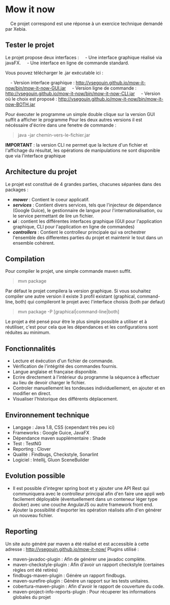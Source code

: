 # Mow it now
&nbsp;&nbsp;&nbsp;&nbsp;Ce projet correspond est une réponse à un exercice technique demandé par Xebia.

## Tester le projet

Le projet propose deux interfaces :
&nbsp;&nbsp;&nbsp;&nbsp;- Une interface graphique réalisé via javaFX.
&nbsp;&nbsp;&nbsp;&nbsp;- Une interface en ligne de commande standard.
    
   
Vous pouvez télécharger le .jar exécutable ici :

&nbsp;&nbsp;&nbsp;&nbsp;- Version interface graphique : http://vsegouin.github.io/mow-it-now/bin/mow-it-now-GUI.jar
&nbsp;&nbsp;&nbsp;&nbsp;- Version ligne de commande : http://vsegouin.github.io/mow-it-now/bin/mow-it-now-CLI.jar
&nbsp;&nbsp;&nbsp;&nbsp;- Version où le choix est proposé : http://vsegouin.github.io/mow-it-now/bin/mow-it-now-BOTH.jar

Pour éxecuter le programme un simple double clique sur la version GUI suffit a afficher le programme
Pour les deux autres versions il est nécéssaire d'écrire dans une fenetre de commande :
> java -jar chemin-vers-le-fichier.jar

**IMPORTANT** : la version CLI ne permet que la lecture d'un fichier et l'affichage du résultat, les opérations de manipulations ne sont disponible que via l'interface graphique

## Architecture du projet

Le projet est constitué de 4 grandes parties, chacunes séparées dans des packages :

- **_mower_**       : Contient le coeur applicatif.
- **_services_**    : Contient divers services, tels que l'injecteur de dépendance (Google Guice), le gestionnaire de langue pour l'internationalisation, ou le service permettant de lire un fichier.
- **_ui_**          : contient les différentes interfaces graphique (GUI pour l'application graphique, CLI pour l'application en ligne de commandes)
- **_controllers_** : Contient le controlleur principale qui va orchestrer l'ensemble des differentes parties du projet et maintenir le tout dans un ensemble cohérent.

## Compilation
Pour compiler le projet, une simple commande maven suffit.
>mvn package

Par défaut le projet compilera la version graphique. Si vous souhaitez compiler une autre version il existe 3 profil existant (graphical, command-line, both) qui compileront le projet avec l'interface choisis (both par defaut)

>mvn package -P [graphical|command-line|both]

Le projet a été pensé pour être le plus simple possible a utiliser et à réutiliser, c'est pour cela que les dépendances et les configurations sont réduites au minimum.

## Fonctionnalités 
  
  - Lecture et éxécution d'un fichier de commande.
  - Vérification de l'intégrité des commandes fournis.
  - Langue anglaise et française disponible.
  - Ecrire directement à l'intérieur du programme la séquence à effectuer au lieu de devoir charger le fichier.
  - Controler manuellement les tondeuses individuellement, en ajouter et en modifier en direct.
  - Visualiser l'historique des différents déplacement.
  
## Environnement technique
   
   - Langage : Java 1.8, CSS (cependant très peu ici)
   - Frameworks : Google Guice, JavaFX
   - Dépendance maven supplémentaire : Shade
   - Test : TestNG
   - Reporting : Clover
   - Qualité : Findbugs, Checkstyle, Sonarlint
   - Logiciel : Intellij, Gluon SceneBuilder
  
## Evolution possible
- Il est possible d'integrer spring boot et y ajouter une API Rest qui communiquera avec le controlleur principal afin d'en faire une appli web facilement déployable (éventuellement dans un conteneur léger type docker) avec une couche AngularJS ou autre framework front end.
- Ajouter la possibilité d'exporter les opération réalisés afin d'en générer un nouveau fichier.

## Reporting


Un site auto généré par maven a été réalisé et est accessible à cette adresse : http://vsegouin.github.io/mow-it-now/
Plugins utilisé : 
- maven-javadoc-plugin : Afin de générer une javadoc complète.
- maven-checkstyle-plugin : Afin d'avoir un rapport checkstyle (certaines règles ont été retirés)
- findbugs-maven-plugin : Génére un rapport findbugs.
- maven-surefire-plugin : Génére un rapport sur les tests unitaires.
- cobertura-maven-plugin : Afin d'avoir le rapport de couverture du code.
- maven-project-info-reports-plugin : Pour récuperer les informations globales du projet